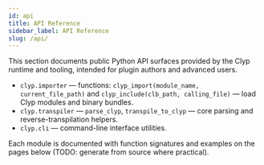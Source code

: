 ```yaml
---
id: api
title: API Reference
sidebar_label: API Reference
slug: /api/
---
```


This section documents public Python API surfaces provided by the
Clyp runtime and tooling, intended for plugin authors and advanced
users.

- `clyp.importer` — functions: `clyp_import(module_name, current_file_path)` and `clyp_include(clb_path, calling_file)` — load Clyp modules and binary
  bundles.
- `clyp.transpiler` — `parse_clyp`, `transpile_to_clyp` — core parsing and
  reverse-transpilation helpers.
- `clyp.cli` — command-line interface utilities.

Each module is documented with function signatures and examples on the
pages below (TODO: generate from source where practical).

